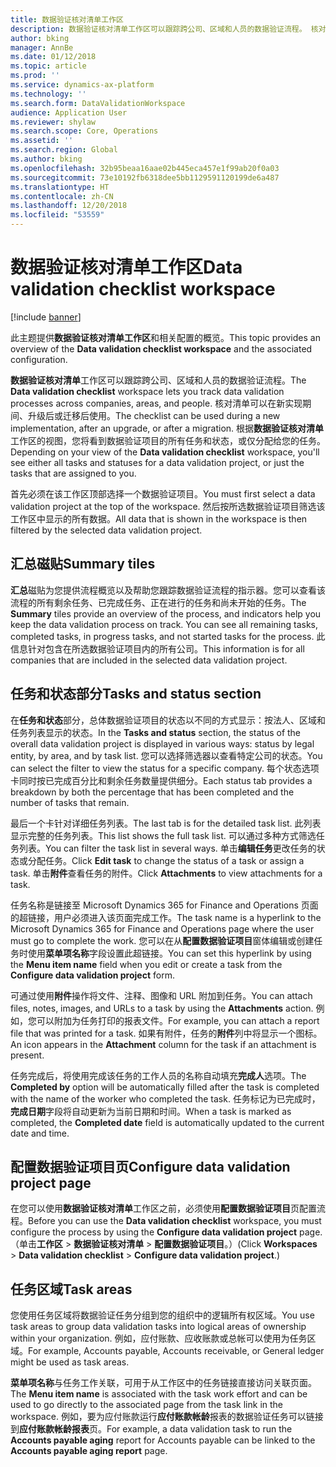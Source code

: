 ```yaml
---
title: 数据验证核对清单工作区
description: 数据验证核对清单工作区可以跟踪跨公司、区域和人员的数据验证流程。 核对清单可以在新实现期间、升级后或迁移后使用。
author: bking
manager: AnnBe
ms.date: 01/12/2018
ms.topic: article
ms.prod: ''
ms.service: dynamics-ax-platform
ms.technology: ''
ms.search.form: DataValidationWorkspace
audience: Application User
ms.reviewer: shylaw
ms.search.scope: Core, Operations
ms.assetid: ''
ms.search.region: Global
ms.author: bking
ms.openlocfilehash: 32b95beaa16aae02b445eca457e1f99ab20f0a03
ms.sourcegitcommit: 73e10192fb6318dee5bb1129591120199de6a487
ms.translationtype: HT
ms.contentlocale: zh-CN
ms.lasthandoff: 12/20/2018
ms.locfileid: "53559"
---
```

# <a name="data-validation-checklist-workspace"></a><span data-ttu-id="ee6f9-104">数据验证核对清单工作区</span><span class="sxs-lookup"><span data-stu-id="ee6f9-104">Data validation checklist workspace</span></span>

[!include [banner](../includes/banner.md)]

<span data-ttu-id="ee6f9-105">此主题提供**数据验证核对清单工作区**和相关配置的概览。</span><span class="sxs-lookup"><span data-stu-id="ee6f9-105">This topic provides an overview of the **Data validation checklist workspace** and the associated configuration.</span></span>

<span data-ttu-id="ee6f9-106">**数据验证核对清单**工作区可以跟踪跨公司、区域和人员的数据验证流程。</span><span class="sxs-lookup"><span data-stu-id="ee6f9-106">The **Data validation checklist** workspace lets you track data validation processes across companies, areas, and people.</span></span> <span data-ttu-id="ee6f9-107">核对清单可以在新实现期间、升级后或迁移后使用。</span><span class="sxs-lookup"><span data-stu-id="ee6f9-107">The checklist can be used during a new implementation, after an upgrade, or after a migration.</span></span> <span data-ttu-id="ee6f9-108">根据**数据验证核对清单**工作区的视图，您将看到数据验证项目的所有任务和状态，或仅分配给您的任务。</span><span class="sxs-lookup"><span data-stu-id="ee6f9-108">Depending on your view of the **Data validation checklist** workspace, you'll see either all tasks and statuses for a data validation project, or just the tasks that are assigned to you.</span></span>

<span data-ttu-id="ee6f9-109">首先必须在该工作区顶部选择一个数据验证项目。</span><span class="sxs-lookup"><span data-stu-id="ee6f9-109">You must first select a data validation project at the top of the workspace.</span></span> <span data-ttu-id="ee6f9-110">然后按所选数据验证项目筛选该工作区中显示的所有数据。</span><span class="sxs-lookup"><span data-stu-id="ee6f9-110">All data that is shown in the workspace is then filtered by the selected data validation project.</span></span>

## <a name="summary-tiles"></a><span data-ttu-id="ee6f9-111">汇总磁贴</span><span class="sxs-lookup"><span data-stu-id="ee6f9-111">Summary tiles</span></span>

<span data-ttu-id="ee6f9-112">**汇总**磁贴为您提供流程概览以及帮助您跟踪数据验证流程的指示器。您可以查看该流程的所有剩余任务、已完成任务、正在进行的任务和尚未开始的任务。</span><span class="sxs-lookup"><span data-stu-id="ee6f9-112">The **Summary** tiles provide an overview of the process, and indicators help you keep the data validation process on track. You can see all remaining tasks, completed tasks, in progress tasks, and not started tasks for the process.</span></span> <span data-ttu-id="ee6f9-113">此信息针对包含在所选数据验证项目内的所有公司。</span><span class="sxs-lookup"><span data-stu-id="ee6f9-113">This information is for all companies that are included in the selected data validation project.</span></span>

## <a name="tasks-and-status-section"></a><span data-ttu-id="ee6f9-114">任务和状态部分</span><span class="sxs-lookup"><span data-stu-id="ee6f9-114">Tasks and status section</span></span>

<span data-ttu-id="ee6f9-115">在**任务和状态**部分，总体数据验证项目的状态以不同的方式显示：按法人、区域和任务列表显示的状态。</span><span class="sxs-lookup"><span data-stu-id="ee6f9-115">In the **Tasks and status** section, the status of the overall data validation project is displayed in various ways: status by legal entity, by area, and by task list.</span></span> <span data-ttu-id="ee6f9-116">您可以选择筛选器以查看特定公司的状态。</span><span class="sxs-lookup"><span data-stu-id="ee6f9-116">You can select the filter to view the status for a specific company.</span></span> <span data-ttu-id="ee6f9-117">每个状态选项卡同时按已完成百分比和剩余任务数量提供细分。</span><span class="sxs-lookup"><span data-stu-id="ee6f9-117">Each status tab provides a breakdown by both the percentage that has been completed and the number of tasks that remain.</span></span>

<span data-ttu-id="ee6f9-118">最后一个卡针对详细任务列表。</span><span class="sxs-lookup"><span data-stu-id="ee6f9-118">The last tab is for the detailed task list.</span></span> <span data-ttu-id="ee6f9-119">此列表显示完整的任务列表。</span><span class="sxs-lookup"><span data-stu-id="ee6f9-119">This list shows the full task list.</span></span>
<span data-ttu-id="ee6f9-120">可以通过多种方式筛选任务列表。</span><span class="sxs-lookup"><span data-stu-id="ee6f9-120">You can filter the task list in several ways.</span></span> <span data-ttu-id="ee6f9-121">单击**编辑任务**更改任务的状态或分配任务。</span><span class="sxs-lookup"><span data-stu-id="ee6f9-121">Click **Edit task** to change the status of a task or assign a task.</span></span> <span data-ttu-id="ee6f9-122">单击**附件**查看任务的附件。</span><span class="sxs-lookup"><span data-stu-id="ee6f9-122">Click **Attachments** to view attachments for a task.</span></span>

<span data-ttu-id="ee6f9-123">任务名称是链接至 Microsoft Dynamics 365 for Finance and Operations 页面的超链接，用户必须进入该页面完成工作。</span><span class="sxs-lookup"><span data-stu-id="ee6f9-123">The task name is a hyperlink to the Microsoft Dynamics 365 for Finance and Operations page where the user must go to complete the work.</span></span> <span data-ttu-id="ee6f9-124">您可以在从**配置数据验证项目**窗体编辑或创建任务时使用**菜单项名称**字段设置此超链接。</span><span class="sxs-lookup"><span data-stu-id="ee6f9-124">You can set this hyperlink by using the **Menu item name** field when you edit or create a task from the **Configure data validation project** form.</span></span>

<span data-ttu-id="ee6f9-125">可通过使用**附件**操作将文件、注释、图像和 URL 附加到任务。</span><span class="sxs-lookup"><span data-stu-id="ee6f9-125">You can attach files, notes, images, and URLs to a task by using the **Attachments** action.</span></span> <span data-ttu-id="ee6f9-126">例如，您可以附加为任务打印的报表文件。</span><span class="sxs-lookup"><span data-stu-id="ee6f9-126">For example, you can attach a report file that was printed for a task.</span></span> <span data-ttu-id="ee6f9-127">如果有附件，任务的**附件**列中将显示一个图标。</span><span class="sxs-lookup"><span data-stu-id="ee6f9-127">An icon appears in the **Attachment** column for the task if an attachment is present.</span></span>

<span data-ttu-id="ee6f9-128">任务完成后，将使用完成该任务的工作人员的名称自动填充**完成人**选项。</span><span class="sxs-lookup"><span data-stu-id="ee6f9-128">The **Completed by** option will be automatically filled after the task is completed with the name of the worker who completed the task.</span></span> <span data-ttu-id="ee6f9-129">任务标记为已完成时，**完成日期**字段将自动更新为当前日期和时间。</span><span class="sxs-lookup"><span data-stu-id="ee6f9-129">When a task is marked as completed, the **Completed date** field is automatically updated to the current date and time.</span></span>

## <a name="configure-data-validation-project-page"></a><span data-ttu-id="ee6f9-130">配置数据验证项目页</span><span class="sxs-lookup"><span data-stu-id="ee6f9-130">Configure data validation project page</span></span>

<span data-ttu-id="ee6f9-131">在您可以使用**数据验证核对清单**工作区之前，必须使用**配置数据验证项目**页配置流程。</span><span class="sxs-lookup"><span data-stu-id="ee6f9-131">Before you can use the **Data validation checklist** workspace, you must configure the process by using the **Configure data validation project** page.</span></span> <span data-ttu-id="ee6f9-132">（单击**工作区** \> **数据验证核对清单** \> **配置数据验证项目**。）</span><span class="sxs-lookup"><span data-stu-id="ee6f9-132">(Click **Workspaces** \> **Data validation checklist** \> **Configure data validation project**.)</span></span>

## <a name="task-areas"></a><span data-ttu-id="ee6f9-133">任务区域</span><span class="sxs-lookup"><span data-stu-id="ee6f9-133">Task areas</span></span>

<span data-ttu-id="ee6f9-134">您使用任务区域将数据验证任务分组到您的组织中的逻辑所有权区域。</span><span class="sxs-lookup"><span data-stu-id="ee6f9-134">You use task areas to group data validation tasks into logical areas of ownership within your organization.</span></span> <span data-ttu-id="ee6f9-135">例如，应付账款、应收账款或总帐可以使用为任务区域。</span><span class="sxs-lookup"><span data-stu-id="ee6f9-135">For example, Accounts payable, Accounts receivable, or General ledger might be used as task areas.</span></span>

<span data-ttu-id="ee6f9-136">**菜单项名称**与任务工作关联，可用于从工作区中的任务链接直接访问关联页面。</span><span class="sxs-lookup"><span data-stu-id="ee6f9-136">The **Menu item name** is associated with the task work effort and can be used to go directly to the associated page from the task link in the workspace.</span></span> <span data-ttu-id="ee6f9-137">例如，要为应付账款运行**应付账款帐龄**报表的数据验证任务可以链接到**应付账款帐龄报表**页。</span><span class="sxs-lookup"><span data-stu-id="ee6f9-137">For example, a data validation task to run the **Accounts payable aging** report for Accounts payable can be linked to the **Accounts payable aging report** page.</span></span>
